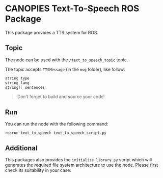 CANOPIES Text-To-Speech ROS Package
===

This package provides a TTS system for ROS.

## Topic

The node can be used with the `/text_to_speech_topic` topic.

The topic accepts `TTSMessage` (in the `msg` folder), like follow:

```c
string type
string lang
string[] sentences
```

> Don't forget to build and source your code!

## Run

You can run the node with the following command:

```shell
rosrun text_to_speech text_to_speech_script.py
```

## Additional

This packages also provides the `initialize_library.py` script which will generates the required file system architecture to use the node. Please first check its suitability in your case.